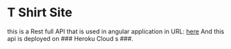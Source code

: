 # T Shirt Site
this is a Rest full API that is used in angular application in URL: [here](https://newlooktshirs.herokuapp.com/)
And this api is deployed on  ### Heroku Cloud s ###.

